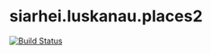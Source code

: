 # siarhei.luskanau.places2
[![Build Status](https://travis-ci.org/siarhei-luskanau/siarhei.luskanau.places2.svg?branch=master)](https://travis-ci.org/siarhei-luskanau/siarhei.luskanau.places2)
